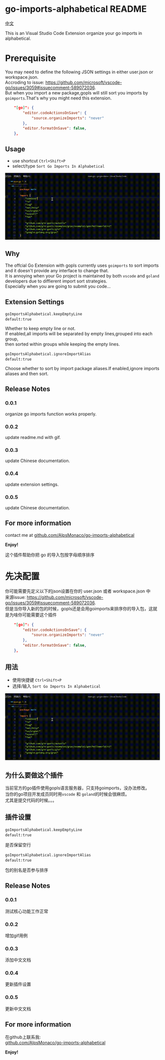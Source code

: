 # go-imports-alphabetical README

[中文](#Chinese)

This is an Visual Studio Code Extension organize your go imports in alphabetical. 

# Prerequisite

You may need to define the following JSON settings in either user.json or workspace.json.  
Accroding to issue: https://github.com/microsoft/vscode-go/issues/3059#issuecomment-589072036.  
But when you import a new package,gopls will still sort you imports by `goimports`.That's why you might need this extension.    


```json
    "[go]": {
        "editor.codeActionsOnSave": {
            "source.organizeImports": "never"
        },
        "editor.formatOnSave": false,
    },
```

## Usage
* use shortcut `Ctrl+Shift+P`
* select/type `Sort Go Imports In Alphabetical`


![usage gif](assets/usage.gif)

## Why

The offcial Go Extension with gopls currently uses `goimports` to sort imports and it doesn't provide any interface to change that.  
It is annoying when your Go project is maintained by both `vscode` and `goland` developers due to diffierent import sort strategies.  
Especially when you are going to submit you code...  


## Extension Settings

`goImportsAlphabetical.keepEmptyLine`  
`default:true`

Whether to keep empty line or not.  
If enabled,all imports will be separated by empty lines,grouped into each group,  
then sorted within groups while keeping the empty lines.


`goImportsAlphabetical.ignoreImportAlias`  
`default:true`

Choose whether to sort by import package aliases.If enabled,ignore imports aliases and then sort.

## Release Notes

### 0.0.1

organize go imports function works properly.

### 0.0.2

update readme.md with gif.

### 0.0.3

update Chinese documentation.

### 0.0.4

update extension settings.

### 0.0.5

update Chinese documentation.


## For more information

contact me at
[github.com/AlpsMonaco/go-imports-alphabetical](https://github.com/AlpsMonaco/go-imports-alphabetical)


**Enjoy!**

<a id="Chinese"></a>

这个插件帮助你把 go 的导入包按字母顺序排序

# 先决配置

你可能需要先定义以下的json设置在你的 user.json 或者 workspace.json 中  
来源issue: https://github.com/microsoft/vscode-go/issues/3059#issuecomment-589072036.  
但是当你导入新的包的时候，gopls还是会用goimports来排序你的导入包，这就是为啥你可能需要这个插件    


```json
    "[go]": {
        "editor.codeActionsOnSave": {
            "source.organizeImports": "never"
        },
        "editor.formatOnSave": false,
    },
```


## 用法
* 使用快捷键 `Ctrl+Shift+P`
* 选择/输入 `Sort Go Imports In Alphabetical`


![usage gif](assets/usage.gif)

## 为什么要做这个插件

当前官方的go插件使用gopls语言服务器，只支持goimports，没办法修改。  
当你的go项目开发成员同时用`vscode` 和 `goland`的时候会很麻烦。  
尤其是提交代码的时候。。。  


## 插件设置

`goImportsAlphabetical.keepEmptyLine`  
`default:true`

是否保留空行


`goImportsAlphabetical.ignoreImportAlias`  
`default:true`

包的别名是否参与排序

## Release Notes

### 0.0.1

测试核心功能工作正常

### 0.0.2

增加gif用例

### 0.0.3

添加中文文档

### 0.0.4

更新插件设置

### 0.0.5

更新中文文档


## For more information

在github上联系我:  
[github.com/AlpsMonaco/go-imports-alphabetical](https://github.com/AlpsMonaco/go-imports-alphabetical)


**Enjoy!**